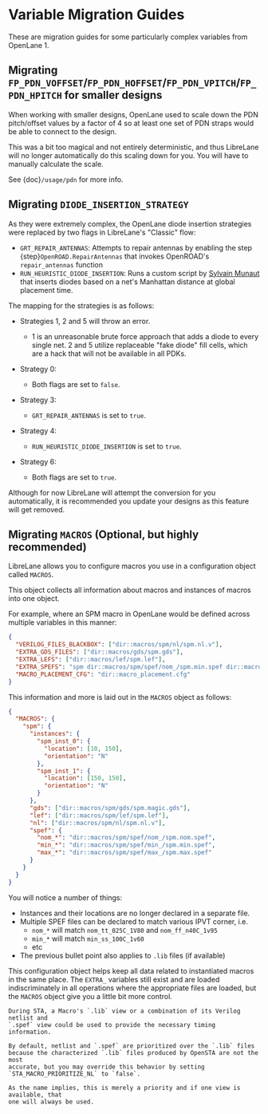 # Variable Migration Guides

These are migration guides for some particularly complex variables from OpenLane
1\.

## Migrating `FP_PDN_VOFFSET`/`FP_PDN_HOFFSET`/`FP_PDN_VPITCH`/`FP_PDN_HPITCH` for smaller designs

When working with smaller designs, OpenLane used to scale down the PDN
pitch/offset values by a factor of 4 so at least one set of PDN straps would
be able to connect to the design.

This was a bit too magical and not entirely deterministic, and thus LibreLane
will no longer automatically do this scaling down for you. You will have to
manually calculate the scale.

See {doc}`/usage/pdn` for more info.

## Migrating `DIODE_INSERTION_STRATEGY`

As they were extremely complex, the OpenLane diode insertion strategies were
replaced by two flags in LibreLane's "Classic" flow:

* `GRT_REPAIR_ANTENNAS`: Attempts to repair antennas by enabling the step
  {step}`OpenROAD.RepairAntennas` that invokes OpenROAD's `repair_antennas`
  function
* `RUN_HEURISTIC_DIODE_INSERTION`: Runs a custom script by
  [Sylvain Munaut](https://github.com/smunaut) that inserts diodes based on a
  net's Manhattan distance at global placement time.

The mapping for the strategies is as follows:

* Strategies 1, 2 and 5 will throw an error.

  * 1 is an unreasonable brute force approach that adds a diode to every single
    net. 2 and 5 utilize replaceable "fake diode" fill cells, which are a hack
    that will not be available in all PDKs.

* Strategy 0:

  * Both flags are set to `false`.

* Strategy 3:

  * `GRT_REPAIR_ANTENNAS` is set to `true`.

* Strategy 4:

  * `RUN_HEURISTIC_DIODE_INSERTION` is set to `true`.

* Strategy 6:

  * Both flags are set to `true`.

Although for now LibreLane will attempt the conversion for you automatically,
it is recommended you update your designs as this feature will get removed.

## Migrating `MACROS` (Optional, but highly recommended)

LibreLane allows you to configure macros you use in a configuration object
called `MACROS`.

This object collects all information about macros and instances of macros into
one object.

For example, where an SPM macro in OpenLane would be defined across multiple
variables in this manner:

```json
{
  "VERILOG_FILES_BLACKBOX": ["dir::macros/spm/nl/spm.nl.v"],
  "EXTRA_GDS_FILES": ["dir::macros/gds/spm.gds"],
  "EXTRA_LEFS": ["dir::macros/lef/spm.lef"],
  "EXTRA_SPEFS": "spm dir::macros/spm/spef/nom_/spm.min.spef dir::macros/spm/spef/nom_/spm.nom.spef dir::macros/spm/spef/nom_/spm.max.spef",
  "MACRO_PLACEMENT_CFG": "dir::macro_placement.cfg"
}
```

This information and more is laid out in the `MACROS` object as follows:

```json
{
  "MACROS": {
    "spm": {
      "instances": {
        "spm_inst_0": {
          "location": [10, 150],
          "orientation": "N"
        },
        "spm_inst_1": {
          "location": [150, 150],
          "orientation": "N"
        }
      },
      "gds": ["dir::macros/spm/gds/spm.magic.gds"],
      "lef": ["dir::macros/spm/lef/spm.lef"],
      "nl": ["dir::macros/spm/nl/spm.nl.v"],
      "spef": {
        "nom_*": "dir::macros/spm/spef/nom_/spm.nom.spef",
        "min_*": "dir::macros/spm/spef/min_/spm.min.spef",
        "max_*": "dir::macros/spm/spef/max_/spm.max.spef"
      }
    }
  }
}
```

You will notice a number of things:

* Instances and their locations are no longer declared in a separate file.
* Multiple SPEF files can be declared to match various IPVT corner, i.e.
  * `nom_*` will match `nom_tt_025C_1V80` and `nom_ff_n40C_1v95`
  * `min_*` will match `min_ss_100C_1v60`
  * etc
* The previous bullet point also applies to `.lib` files (if available)

This configuration object helps keep all data related to instantiated macros in
the same place. The `EXTRA_` variables still exist and are loaded
indiscriminately in all operations where the appropriate files are loaded, but
the `MACROS` object give you a little bit more control.

```{tip}
During STA, a Macro's `.lib` view or a combination of its Verilog netlist and
`.spef` view could be used to provide the necessary timing information.

By default, netlist and `.spef` are prioritized over the `.lib` files
because the characterized `.lib` files produced by OpenSTA are not the most
accurate, but you may override this behavior by setting
`STA_MACRO_PRIORITIZE_NL` to `false`.

As the name implies, this is merely a priority and if one view is available, that
one will always be used.
```
